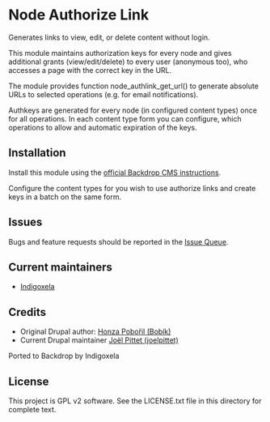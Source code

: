 # Node Authorize Link

Generates links to view, edit, or delete content without login.

This module maintains authorization keys for every node and gives additional
grants (view/edit/delete) to every user (anonymous too), who accesses a page
with the correct key in the URL.

The module provides function node_authlink_get_url() to generate absolute URLs
to selected operations (e.g. for email notifications).

Authkeys are generated for every node (in configured content types) once for all
operations. In each content type form you can configure, which operations to
allow and automatic expiration of the keys.

## Installation

Install this module using the [official Backdrop CMS instructions](https://backdropcms.org/guide/modules).

Configure the content types for you wish to use authorize links and create keys
in a batch on the same form.

## Issues

Bugs and feature requests should be reported in the [Issue Queue](https://github.com/backdrop-contrib/node_authlink/issues).

## Current maintainers

* [Indigoxela](https://github.com/indigoxela)

## Credits

* Original Drupal author: [Honza Pobořil (Bobík)](https://www.drupal.org/u/bob%C3%ADk)
* Current Drupal maintainer [Joël Pittet (joelpittet)](https://www.drupal.org/u/joelpittet)

Ported to Backdrop by Indigoxela

## License

This project is GPL v2 software. See the LICENSE.txt file in this directory for complete text.
